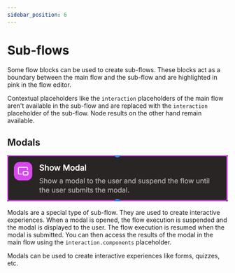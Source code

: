 ```yaml
---
sidebar_position: 6
---
```


# Sub-flows

Some flow blocks can be used to create sub-flows. These blocks act as a boundary between the main flow and the sub-flow and are highlighted in pink in the flow editor.

Contextual placeholders like the `interaction` placeholders of the main flow aren't available in the sub-flow and are replaced with the `interaction` placeholder of the sub-flow. Node results on the other hand remain available.

## Modals

![Modal Node](./img/example-node-modal.png)

Modals are a special type of sub-flow. They are used to create interactive experiences. When a modal is opened, the flow execution is suspended and the modal is displayed to the user. The flow execution is resumed when the modal is submitted. You can then access the results of the modal in the main flow using the `interaction.components` placeholder.

Modals can be used to create interactive experiences like forms, quizzes, etc.
